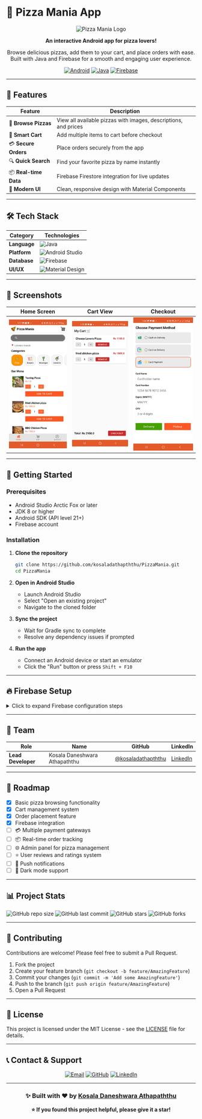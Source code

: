 # 🍕 Pizza Mania App

<div align="center">

![Pizza Mania Logo](https://img.shields.io/badge/Pizza-Mania-FF6B35?style=for-the-badge&logo=android&logoColor=white)

**An interactive Android app for pizza lovers!** 

Browse delicious pizzas, add them to your cart, and place orders with ease. Built with Java and Firebase for a smooth and engaging user experience.

[![Android](https://img.shields.io/badge/Android-3DDC84?style=for-the-badge&logo=android&logoColor=white)](https://developer.android.com/)
[![Java](https://img.shields.io/badge/Java-ED8B00?style=for-the-badge&logo=java&logoColor=white)](https://www.java.com/)
[![Firebase](https://img.shields.io/badge/Firebase-FFCA28?style=for-the-badge&logo=firebase&logoColor=black)](https://firebase.google.com/)

</div>

---

## 📌 Features

| Feature | Description |
|---------|-------------|
| 🍕 **Browse Pizzas** | View all available pizzas with images, descriptions, and prices |
| 🛒 **Smart Cart** | Add multiple items to cart before checkout |
| 💳 **Secure Orders** | Place orders securely from the app |
| 🔍 **Quick Search** | Find your favorite pizza by name instantly |
| 📦 **Real-time Data** | Firebase Firestore integration for live updates |
| 📱 **Modern UI** | Clean, responsive design with Material Components |

---

## 🛠 Tech Stack

<div align="center">

| Category | Technologies |
|----------|-------------|
| **Language** | ![Java](https://img.shields.io/badge/Java-ED8B00?style=flat-square&logo=java&logoColor=white) |
| **Platform** | ![Android Studio](https://img.shields.io/badge/Android_Studio-3DDC84?style=flat-square&logo=android-studio&logoColor=white) |
| **Database** | ![Firebase](https://img.shields.io/badge/Firebase_Firestore-FFCA28?style=flat-square&logo=firebase&logoColor=black) |
| **UI/UX** | ![Material Design](https://img.shields.io/badge/Material_Design-757575?style=flat-square&logo=material-design&logoColor=white) |

</div>

---

## 🎨 Screenshots

<div align="center">

| Home Screen | Cart View | Checkout |
|:-----------:|:---------:|:--------:|
| <img src="screenshots/WhatsApp Image 2025-09-16 at 13.18.29_5f0fe644.jpg" width="200" alt="Home Screen"/> | <img src="screenshots/WhatsApp Image 2025-09-16 at 13.09.52_335d8022.jpg" width="200" alt="Cart View"/> | <img src="screenshots/WhatsApp Image 2025-09-16 at 13.09.51_82a9fe64.jpg" width="200" alt="Checkout"/> |



</div>

---

## 🚀 Getting Started

### Prerequisites
- Android Studio Arctic Fox or later
- JDK 8 or higher
- Android SDK (API level 21+)
- Firebase account

### Installation

1. **Clone the repository**
   ```bash
   git clone https://github.com/kosaladathapththu/PizzaMania.git
   cd PizzaMania
   ```

2. **Open in Android Studio**
   - Launch Android Studio
   - Select "Open an existing project"
   - Navigate to the cloned folder

3. **Sync the project**
   - Wait for Gradle sync to complete
   - Resolve any dependency issues if prompted

4. **Run the app**
   - Connect an Android device or start an emulator
   - Click the "Run" button or press `Shift + F10`

---

## 🔥 Firebase Setup

<details>
<summary>Click to expand Firebase configuration steps</summary>

### Step 1: Create Firebase Project
1. Go to [Firebase Console](https://console.firebase.google.com/)
2. Click "Create a project"
3. Follow the setup wizard

### Step 2: Add Android App
1. Click "Add app" and select Android
2. Enter your package name: `com.yourpackage.pizzamania`
3. Download `google-services.json`

### Step 3: Configure Project
1. Place `google-services.json` in the `app/` directory
2. Enable Firestore Database
3. Set up Authentication (if required)

### Step 4: Database Structure
```json
{
  "pizzas": {
    "pizza_id": {
      "name": "Margherita",
      "price": 12.99,
      "description": "Fresh tomatoes, mozzarella, basil",
      "image_url": "https://..."
    }
  }
}
```

</details>

---

## 👥 Team

<div align="center">

| Role | Name | GitHub | LinkedIn |
|------|------|--------|----------|
| **Lead Developer** | Kosala Daneshwara Athapaththu | [@kosaladathapththu](https://github.com/kosaladathapththu) | [LinkedIn](https://www.linkedin.com/in/kosala-d-athapaththu-a453b9248/) |

</div>

---

## 🎯 Roadmap

- [x] Basic pizza browsing functionality
- [x] Cart management system
- [x] Order placement feature
- [x] Firebase integration
- [ ] 💳 Multiple payment gateways
- [ ] 📦 Real-time order tracking
- [ ] 🌐 Admin panel for pizza management
- [ ] ⭐ User reviews and ratings system
- [ ] 🔔 Push notifications
- [ ] 🎨 Dark mode support

---

## 📊 Project Stats

![GitHub repo size](https://img.shields.io/github/repo-size/kosaladathapththu/PizzaMania?style=flat-square)
![GitHub last commit](https://img.shields.io/github/last-commit/kosaladathapththu/PizzaMania?style=flat-square)
![GitHub stars](https://img.shields.io/github/stars/kosaladathapththu/PizzaMania?style=flat-square)
![GitHub forks](https://img.shields.io/github/forks/kosaladathapththu/PizzaMania?style=flat-square)

---

## 🤝 Contributing

Contributions are welcome! Please feel free to submit a Pull Request.

1. Fork the project
2. Create your feature branch (`git checkout -b feature/AmazingFeature`)
3. Commit your changes (`git commit -m 'Add some AmazingFeature'`)
4. Push to the branch (`git push origin feature/AmazingFeature`)
5. Open a Pull Request

---

## 📄 License

This project is licensed under the MIT License - see the [LICENSE](LICENSE) file for details.

---

## 📞 Contact & Support

<div align="center">

[![Email](https://img.shields.io/badge/Email-kosalaathapaththu1234@gmail.com-D14836?style=for-the-badge&logo=gmail&logoColor=white)](mailto:kosalaathapaththu1234@gmail.com)
[![GitHub](https://img.shields.io/badge/GitHub-kosaladathapththu-181717?style=for-the-badge&logo=github&logoColor=white)](https://github.com/kosaladathapththu)
[![LinkedIn](https://img.shields.io/badge/LinkedIn-Kosala%20Athapaththu-0077B5?style=for-the-badge&logo=linkedin&logoColor=white)](https://www.linkedin.com/in/kosala-d-athapaththu-a453b9248/)

</div>

---

<div align="center">

### ✨ Built with ❤️ by [Kosala Daneshwara Athapaththu](https://github.com/kosaladathapththu)

**⭐ If you found this project helpful, please give it a star!**

</div>
